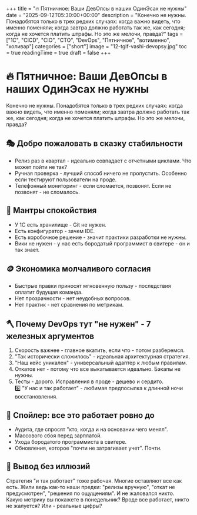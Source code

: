+++
title = "🔥 Пятничное: Ваши ДевОпсы в наших ОдинЭсах не нужны"
date = "2025-09-12T05:30:00+00:00"
description = "Конечно не нужны. Понадобятся только в трех редких случаях: когда важно видеть, что именно поменяли; когда завтра должно работать так же, как сегодня; когда не хочется платить штрафы. Но это же мелочи, правда?"
tags = ["1C", "CICD", "CIO", "CTO", "DevOps", "Пятничное", "вотименно", "холивар"]
categories = ["short"]
image = "12-tgif-vashi-devopsy.jpg"
toc = true
readingTime = true
draft = false
+++

# 🔥 Пятничное: Ваши ДевОпсы в наших ОдинЭсах не нужны  
Конечно не нужны. Понадобятся только в трех редких случаях: когда важно видеть, что именно поменяли; когда завтра должно работать так же, как сегодня; когда не хочется платить штрафы. Но это же мелочи, правда?  
  
## 🎭 Добро пожаловать в сказку стабильности  
* Релиз раз в квартал - идеально совпадает с отчетными циклами. Что может пойти не так?  
* Ручная проверка - лучший способ ничего не пропустить. Особенно если тестируют пользователи на проде.  
* Телефонный мониторинг - если сломается, позвонят. Если не позвонят - не сломалось.  
  
## 🧘 Мантры спокойствия  
* У 1С есть хранилище - Git не нужен.  
* Есть конфигуратор - зачем IDE.  
* Есть коробочное решение - значит практики разработки не нужны.  
* Вики не нужен - у нас есть бородатый программист в свитере - он и так знает.  
  
## 🪙 Экономика молчаливого согласия  
* Быстрые правки приносят мгновенную пользу - последствия оплатит будущая команда.  
* Нет прозрачности - нет неудобных вопросов.  
* Нет практик - нет сравнения по метрикам.  
  
## 🪓 Почему DevOps тут "не нужен" - 7 железных аргументов  
1. Скорость важнее - главное вкатить, если что - потом разберемся.  
2. "Так исторически сложилось" - идеальная архитектурная стратегия.  
3. "Наш кейс уникален" - универсальный адаптер к любым правилам.  
4. Откатов нет - потому что все выкатывается идеально. Бэкапы не нужны.  
5. Тесты - дорого. Исправления в проде - дешево и сердито.  
6️⃣ "У нас и так работает" - любимая предпосылка к длинной ночи восстановления.  
  
## 🚨 Спойлер: все это работает ровно до  
* Аудита, где спросят "кто, когда и на основании чего менял".  
* Массового сбоя перед зарплатой.  
* Ухода бородатого программиста в свитере.  
* Обновления, которое "почти не затрагивает учет". Почти.  
  
## 🧯 Вывод без иллюзий  
Стратегия "и так работает" тоже рабочая. Многие оставляют все как есть. Жили ведь как-то наши предки: "релизы вручную", "откат не предусмотрен", "решения по ощущениям". И не жаловался никто.  
Какую метрику вы покажете в понедельник? Вроде все работает, никто не жалуется? Или - реальные цифры?  
